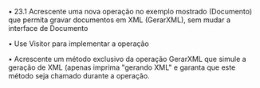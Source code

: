 • 23.1 Acrescente uma nova operação no exemplo mostrado (Documento) que permita gravar documentos em XML (GerarXML), sem mudar a interface de Documento

• Use Visitor para implementar a operação

• Acrescente um método exclusivo da operação GerarXML que simule a geração de XML (apenas imprima "gerando XML" e garanta que este método seja chamado durante a operação.
